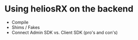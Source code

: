 # Using heliosRX on the backend

- Compile
- Shims / Fakes
- Connect Admin SDK vs. Client SDK (pro's and con's)
